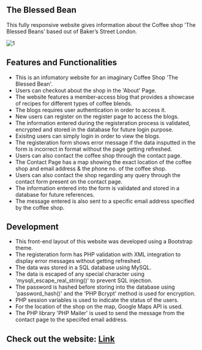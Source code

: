 ## The Blessed Bean
This fully responsive website gives information about the Coffee shop ’The Blessed Beans’ based out of Baker’s Street London.

![1](https://user-images.githubusercontent.com/74912161/196609564-9004f0c4-2f26-4999-88c2-498f91e75ad5.png)

## Features and Functionalities
  * This is an infomatory website for an imaginary Coffee Shop 'The Blessed Bean'.
  * Users can checkout about the shop in the 'About' Page.
  * The website features a member‑access blog that provides a showcase of recipes for different types of coffee blends.
  * The blogs requires user authentication in order to access it.
  * New users can register on the register page to access the blogs. 
  * The information entered during the registeration process is validated, encrypted and stored in the database for future login purpose. 
  * Exisitng users can simply login in order to view the blogs.
  * The registeration form shows error message if the data insputted in the form is incorrect in format without the page getting refreshed. 
  * Users can also contact the coffee shop through the contact page.
  * The Contact Page has a map showing the exact location of the coffee shop and email address & the phone no. of the coffee shop.
  * Users can also contact the shop regarding any query through the contact form present on the contact page.
  * The information entered into the form is validated and stored in a database for future references.
  * The message entered is also sent to a specific email address specified by the coffee shop.
  
## Development
  * This front-end layout of this website was developed using a Bootstrap theme.
  * The registeration form has PHP validation with XML integration to display error messages without getting refreshed.
  * The data was stored in a SQL database using MySQL.
  * The data is escaped of any special character using 'mysqli_escape_real_string()' to prevent SQL injection.
  * The password is hashed before storing into the database using 'password_hash()' and the 'PHP Bcrypt' method is used for encryption.
  * PHP session variables is used to indicate the status of the users.
  * For the location of the shop on the map, Google Maps API is used.
  * The PHP library 'PHP Mailer' is used to send the message from the contact page to the speciifed email address.

## Check out the website: [Link](https://the-blessed-beans.herokuapp.com/)
